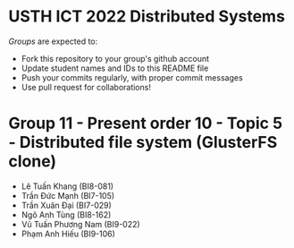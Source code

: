USTH ICT 2022 Distributed Systems
=====================================

*Groups* are expected to:

* Fork this repository to your group's github account
* Update student names and IDs to this README file
* Push your commits regularly, with proper commit messages
* Use pull request for collaborations!

Group 11 - Present order 10 - Topic 5 - Distributed file system (GlusterFS clone)
=======================

* Lê Tuấn Khang (BI8-081)
* Trần Đức Mạnh (BI7-105)
* Trần Xuân Đại (BI7-029)
* Ngô Anh Tùng (BI8-162)
* Vũ Tuấn Phương Nam (BI9-022)
* Phạm Anh Hiếu (BI9-106)

